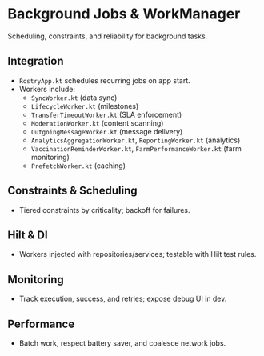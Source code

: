 # Background Jobs & WorkManager

Scheduling, constraints, and reliability for background tasks.

## Integration

- `RostryApp.kt` schedules recurring jobs on app start.
- Workers include:
  - `SyncWorker.kt` (data sync)
  - `LifecycleWorker.kt` (milestones)
  - `TransferTimeoutWorker.kt` (SLA enforcement)
  - `ModerationWorker.kt` (content scanning)
  - `OutgoingMessageWorker.kt` (message delivery)
  - `AnalyticsAggregationWorker.kt`, `ReportingWorker.kt` (analytics)
  - `VaccinationReminderWorker.kt`, `FarmPerformanceWorker.kt` (farm monitoring)
  - `PrefetchWorker.kt` (caching)

## Constraints & Scheduling

- Tiered constraints by criticality; backoff for failures.

## Hilt & DI

- Workers injected with repositories/services; testable with Hilt test rules.

## Monitoring

- Track execution, success, and retries; expose debug UI in dev.

## Performance

- Batch work, respect battery saver, and coalesce network jobs.
